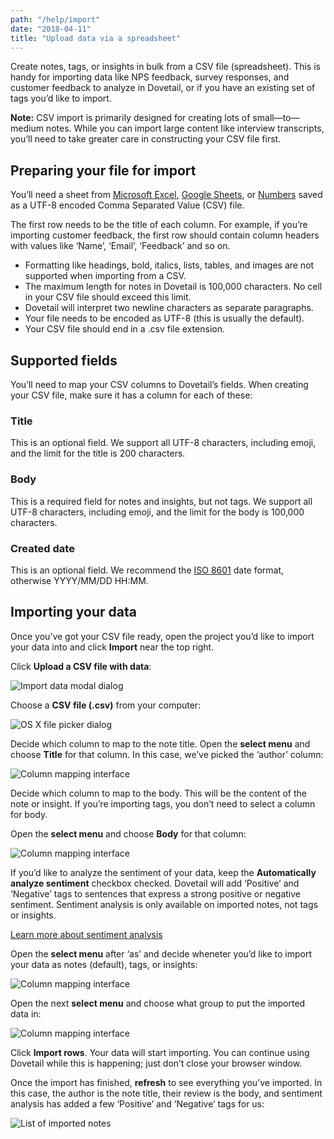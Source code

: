 ```yaml
---
path: "/help/import"
date: "2018-04-11"
title: "Upload data via a spreadsheet"
---
```


Create notes, tags, or insights in bulk from a CSV file (spreadsheet). This is handy for importing data like NPS feedback, survey responses, and customer feedback to analyze in Dovetail, or if you have an existing set of tags you’d like to import.

**Note:** CSV import is primarily designed for creating lots of small—to—medium notes. While you can import large content like interview transcripts, you’ll need to take greater care in constructing your CSV file first.

## Preparing your file for import

You’ll need a sheet from [Microsoft Excel](https://support.office.com/en-us/article/Import-or-export-text-txt-or-csv-files-5250ac4c-663c-47ce-937b-339e391393ba), [Google Sheets](<(https://support.google.com/docs/answer/49114)>), or [Numbers](https://support.apple.com/en-au/HT205391) saved as a UTF-8 encoded Comma Separated Value (CSV) file.

The first row needs to be the title of each column. For example, if you’re importing customer feedback, the first row should contain column headers with values like ‘Name’, ‘Email’, ‘Feedback’ and so on.

* Formatting like headings, bold, italics, lists, tables, and images are not supported when importing from a CSV.
* The maximum length for notes in Dovetail is 100,000 characters. No cell in your CSV file should exceed this limit.
* Dovetail will interpret two newline characters as separate paragraphs.
* Your file needs to be encoded as UTF-8 (this is usually the default).
* Your CSV file should end in a .csv file extension.

## Supported fields

You’ll need to map your CSV columns to Dovetail’s fields. When creating your CSV file, make sure it has a column for each of these:

### Title

This is an optional field. We support all UTF-8 characters, including emoji, and the limit for the title is 200 characters.

### Body

This is a required field for notes and insights, but not tags. We support all UTF-8 characters, including emoji, and the limit for the body is 100,000 characters.

### Created date

This is an optional field. We recommend the [ISO 8601](https://en.wikipedia.org/wiki/ISO_8601) date format, otherwise YYYY/MM/DD HH:MM.

## Importing your data

Once you’ve got your CSV file ready, open the project you’d like to import your data into and click **Import** near the top right.

Click **Upload a CSV file with data**:

![Import data modal dialog](./import-modal.png)

Choose a **CSV file (.csv)** from your computer:

![OS X file picker dialog](./choose-file.png)

Decide which column to map to the note title. Open the **select menu** and choose **Title** for that column. In this case, we’ve picked the ‘author’ column:

![Column mapping interface](./map-first-column.png)

Decide which column to map to the body. This will be the content of the note or insight. If you’re importing tags, you don’t need to select a column for body.

Open the **select menu** and choose **Body** for that column:

![Column mapping interface](./map-second-column.png)

If you’d like to analyze the sentiment of your data, keep the **Automatically analyze sentiment** checkbox checked. Dovetail will add ‘Positive’ and ‘Negative’ tags to sentences that express a strong positive or negative sentiment. Sentiment analysis is only available on imported notes, not tags or insights.

[Learn more about sentiment analysis](/help/sentiment)

Open the **select menu** after ‘as’ and decide wheneter you’d like to import your data as notes (default), tags, or insights:

![Column mapping interface](./choose-type.png)

Open the next **select menu** and choose what group to put the imported data in:

![Column mapping interface](./choose-group.png)

Click **Import rows**. Your data will start importing. You can continue using Dovetail while this is happening; just don’t close your browser window.

Once the import has finished, **refresh** to see everything you’ve imported. In this case, the author is the note title, their review is the body, and sentiment analysis has added a few ‘Positive’ and ‘Negative’ tags for us:

![List of imported notes](./import-complete.png)
